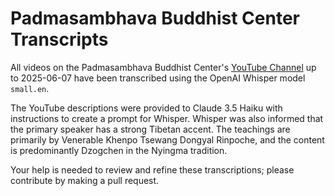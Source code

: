 # Padmasambhava Buddhist Center Transcripts

All videos on the Padmasambhava Buddhist Center's [YouTube Channel](https://www.youtube.com/@PBCInternational) up to 2025-06-07 have been transcribed using the OpenAI Whisper model `small.en`.

The YouTube descriptions were provided to Claude 3.5 Haiku with instructions to create a prompt for Whisper. Whisper was also informed that the primary speaker has a strong Tibetan accent. The teachings are primarily by Venerable Khenpo Tsewang Dongyal Rinpoche, and the content is predominantly Dzogchen in the Nyingma tradition.

Your help is needed to review and refine these transcriptions; please contribute by making a pull request.